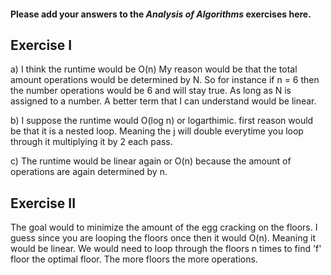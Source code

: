 #### Please add your answers to the ***Analysis of  Algorithms*** exercises here.

## Exercise I

a)  I think the runtime would be O(n) My reason would be that the total amount operations would be determined by N. So for instance if 
n = 6 then the number operations would be 6 and will stay true. As long as N is assigned to a number. A better term that I can understand would be linear.



b) I suppose the runtime would O(log n) or logarthimic. first reason would be that it is a nested loop. Meaning the j will double everytime  you loop through it multiplying it by 2 each pass.  


c) The runtime would be linear again or O(n) because the amount of operations are again determined by n. 

## Exercise II

The goal would to minimize the amount of the egg cracking on the floors.
I guess since you are looping the floors once then it would O(n). Meaning it would be linear. We would need to loop through the floors n times to find 'f' floor the optimal floor. The more floors the more operations.